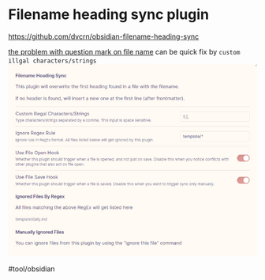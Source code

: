 # Filename heading sync plugin

https://github.com/dvcrn/obsidian-filename-heading-sync

[the problem with question mark on file name](the%20problem%20with%20question%20mark%20on%20file%20name.md) can be quick fix by `custom illgal characters/strings`
![](filename%20heading%20sync%20setting.png)

#tool/obsidian 
